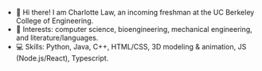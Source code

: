 - 👋 Hi there! I am Charlotte Law, an incoming freshman at the UC Berkeley College of Engineering.
- 🌱 Interests: computer science, bioengineering, mechanical engineering, and literature/languages.
- 💻 Skills: Python, Java, C++, HTML/CSS, 3D modeling & animation, JS (Node.js/React), Typescript.

<!---
CharlotteLaw/CharlotteLaw is a ✨ special ✨ repository because its `README.md` (this file) appears on your GitHub profile.
You can click the Preview link to take a look at your changes.
--->
